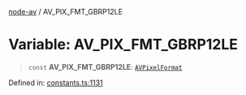 [node-av](../globals.md) / AV\_PIX\_FMT\_GBRP12LE

# Variable: AV\_PIX\_FMT\_GBRP12LE

> `const` **AV\_PIX\_FMT\_GBRP12LE**: [`AVPixelFormat`](../type-aliases/AVPixelFormat.md)

Defined in: [constants.ts:1131](https://github.com/seydx/av/blob/f8631fc881b394300b1479f511d55cf1c370a87f/src/constants/constants.ts#L1131)
